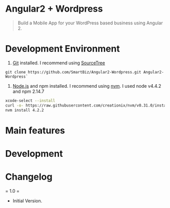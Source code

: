 # Angular2 + Wordpress
> Build a Mobile App for your WordPress based business using Angular 2.

# Development Environment
1. [Git](http://git-scm.com "Git distributed version control system") installed. I recommend using [SourceTree](https://www.sourcetreeapp.com)
```
git clone https://github.com/SmartBiz/Angular2-Wordpress.git Angular2-Wordpress`
```
1. [Node.js](http://nodejs.org) and npm installed. I recommend using [nvm](https://github.com/creationix/nvm). I used node v4.4.2 and npm 2.14.7
```bash
xcode-select --install
curl -o- https://raw.githubusercontent.com/creationix/nvm/v0.31.0/install.sh | bash
nvm install 4.2.2
```

# Main features

# Development


# Changelog
= 1.0 =
* Initial Version.

